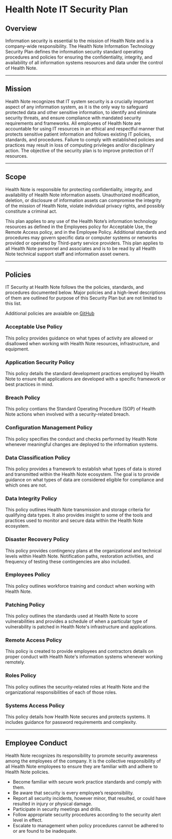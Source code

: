 # Health Note IT Security Plan

## Overview

Information security is essential to the mission of Health Note and is a company-wide responsibility. The Health Note Information Technology Security Plan defines the information security standard operating procedures and policies for ensuring the confidentiality, integrity, and availability of all information systems resources and data under the control of Health Note.  

---

## Mission

Health Note recognizes that IT system security is a crucially important aspect of any information system, as it is the only way to safeguard protected data and other sensitive information, to identify and eliminate security threats, and ensure compliance with mandated security requirements and frameworks. All employees of Health Note are accountable for using IT resources in an ethical and respectful manner that protects sensitive patient information and follows existing IT policies, standards, and procedures. Failure to comply with established policies and practices may result in loss of computing privileges and/or disciplinary action. The objective of the security plan is to improve protection of IT resources.

---

## Scope

Health Note is responsible for protecting confidentiality, integrity, and availability of Health Note information assets. Unauthorized modification, deletion, or disclosure of information assets can compromise the integrity of the mission of Health Note, violate individual privacy rights, and possibly constitute a criminal act. 

This plan applies to any use of the Health Note’s information technology resources as defined in the Employees policy for Acceptable Use, the Remote Access policy, and in the Employee Policy. Additional standards and procedures may govern specific data or computer systems or networks provided or operated by Third-party service providers. This plan applies to all Health Note personnel and associates and is to be read by all Health Note technical support staff and information asset owners.

---

## Policies

IT Security at Health Note follows the the policies, standards, and procedures documented below. Major policies and a high-level descriptions of them are outlined for purpose of this Security Plan but are not limited to this list. 

Additional policies are avaialble on [GitHub](https://healthnoteinc.github.io/policies/)

### Acceptable Use Policy

This policy provides guidance on what types of activity are allowed or disallowed when working with Health Note resources, infrastructure, and equipment.

### Application Security Policy

This policy details the standard development practices employed by Health Note to ensure that applications are developed with a specific framework or best practices in mind.

### Breach Policy

This policy contians the Standard Operating Procedure (SOP) of Health Note actions when involved with a security-related breach.

### Configuration Management Policy

This policy specifies the conduct and checks performed by Health Note whenever meaningful changes are deployed to the information systems.

### Data Classification Policy

This policy provides a framework to establish what types of data is stored and transmitted within the Health Note ecosystem. The goal is to provide guidance on what types of data are considered eligible for compliance and which ones are not.

### Data Integrity Policy

This policy outlines Health Note transmission and storage criteria for qualifying data types. It also provides insight to some of the tools and practices used to monitor and secure data within the Health Note ecosystem.

### Disaster Recovery Policy

This policy provides contingency plans at the organizational and technical levels within Health Note. Notification paths, restoration activities, and frequency of testing these contingencies are also included.

### Employees Policy

This policy outlines workforce training and conduct when working with Health Note.

### Patching Policy

This policy outlines the standards used at Health Note to score vulnerabilities and provides a schedule of when a particular type of vulnerability is patched in Health Note's infrastructure and applications.

### Remote Access Policy

This policy is created to provide employees and contractors details on proper conduct with Health Note's information systems whenever working remotely.

### Roles Policy

This policy outlines the security-related roles at Health Note and the organizational responsibilities of each of those roles.

### Systems Access Policy

This policy details how Health Note secures and protects systems. It includes guidance for password requirements and complexity.

---

## Employee Conduct

Health Note recognizes its responsibility to promote security awareness among the employees of the company. It is the collective responsibility of all Health Note employees to ensure they are familiar with and adhere to Health Note policies.

- Become familiar with secure work practice standards and comply with them.
- Be aware that security is every employee’s responsibility.
- Report all security incidents, however minor, that resulted, or could have resulted in injury or physical damage.
- Participate in security meetings and drills.
- Follow appropriate security procedures according to the security alert level in effect.
- Escalate to management when policy procedures cannot be adhered to or are found to be inadequate.